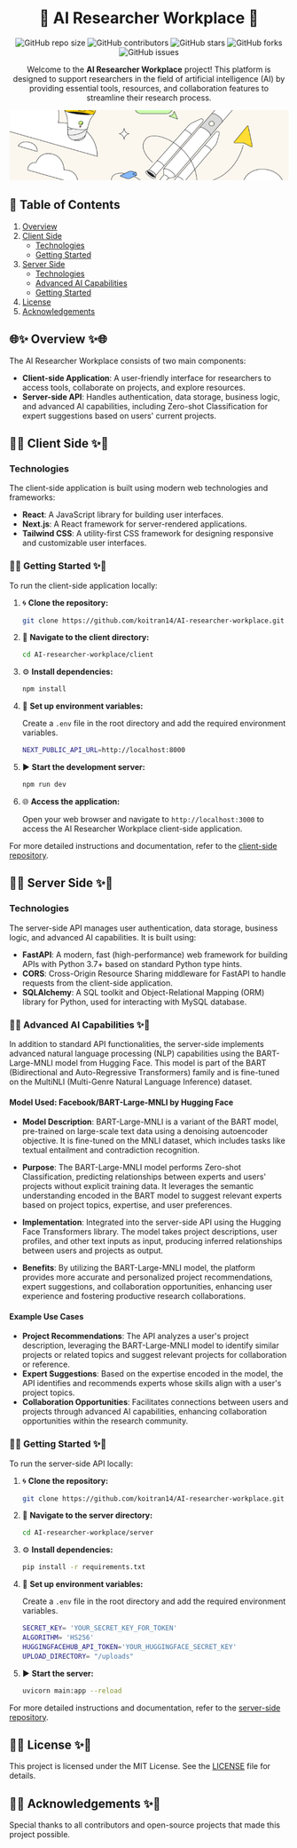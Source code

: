 <div align="center">

# 🌟 AI Researcher Workplace 🌟

![GitHub repo size](https://img.shields.io/github/repo-size/koitran14/AI-researcher-workplace)
![GitHub contributors](https://img.shields.io/github/contributors/koitran14/AI-researcher-workplace)
![GitHub stars](https://img.shields.io/github/stars/koitran14/AI-researcher-workplace?style=social)
![GitHub forks](https://img.shields.io/github/forks/koitran14/AI-researcher-workplace?style=social)
![GitHub issues](https://img.shields.io/github/issues/koitran14/AI-researcher-workplace)

Welcome to the **AI Researcher Workplace** project! This platform is designed to support researchers in the field of artificial intelligence (AI) by providing essential tools, resources, and collaboration features to streamline their research process.

![Project Banner](https://github.com/koitran14/WhiteBoard-Platform/blob/main/public/thumbnail.png?text=Algorithm+Visualizer)

</div>

## 📜 Table of Contents
1. [Overview](#-overview-)
2. [Client Side](#-client-side-)
   - [Technologies](#technologies)
   - [Getting Started](#getting-started)
3. [Server Side](#-server-side-)
   - [Technologies](#technologies-1)
   - [Advanced AI Capabilities](#advanced-ai-capabilities)
   - [Getting Started](#getting-started-1)
4. [License](#-license-)
5. [Acknowledgements](#-acknowledgements-)

## 🌐✨ Overview ✨🌐

The AI Researcher Workplace consists of two main components:

- **Client-side Application**: A user-friendly interface for researchers to access tools, collaborate on projects, and explore resources.
- **Server-side API**: Handles authentication, data storage, business logic, and advanced AI capabilities, including Zero-shot Classification for expert suggestions based on users' current projects.

## 🎨✨ Client Side ✨🎨

### Technologies
The client-side application is built using modern web technologies and frameworks:

- **React**: A JavaScript library for building user interfaces.
- **Next.js**: A React framework for server-rendered applications.
- **Tailwind CSS**: A utility-first CSS framework for designing responsive and customizable user interfaces.

### 🚀✨ Getting Started ✨🚀

To run the client-side application locally:

1. 🌀 **Clone the repository:**

   ```bash
   git clone https://github.com/koitran14/AI-researcher-workplace.git
   ```

2. 📂 **Navigate to the client directory:**

   ```bash
   cd AI-researcher-workplace/client
   ```

3. ⚙️ **Install dependencies:**

   ```bash
   npm install
   ```

4. 🔑 **Set up environment variables:**

   Create a `.env` file in the root directory and add the required environment variables.
   
   ```bash
   NEXT_PUBLIC_API_URL=http://localhost:8000
   ```
    
5. ▶️ **Start the development server:**

   ```bash
   npm run dev
   ```

6. 🌐 **Access the application:**

   Open your web browser and navigate to `http://localhost:3000` to access the AI Researcher Workplace client-side application.

For more detailed instructions and documentation, refer to the [client-side repository](https://github.com/koitran14/AI-researcher-workplace/tree/main/client).

## 🔧✨ Server Side ✨🔧

### Technologies
The server-side API manages user authentication, data storage, business logic, and advanced AI capabilities. It is built using:

- **FastAPI**: A modern, fast (high-performance) web framework for building APIs with Python 3.7+ based on standard Python type hints.
- **CORS**: Cross-Origin Resource Sharing middleware for FastAPI to handle requests from the client-side application.
- **SQLAlchemy**: A SQL toolkit and Object-Relational Mapping (ORM) library for Python, used for interacting with MySQL database.

### 🤖✨ Advanced AI Capabilities ✨🤖

In addition to standard API functionalities, the server-side implements advanced natural language processing (NLP) capabilities using the BART-Large-MNLI model from Hugging Face. This model is part of the BART (Bidirectional and Auto-Regressive Transformers) family and is fine-tuned on the MultiNLI (Multi-Genre Natural Language Inference) dataset.

#### **Model Used: Facebook/BART-Large-MNLI by Hugging Face**

- **Model Description**: BART-Large-MNLI is a variant of the BART model, pre-trained on large-scale text data using a denoising autoencoder objective. It is fine-tuned on the MNLI dataset, which includes tasks like textual entailment and contradiction recognition.

- **Purpose**: The BART-Large-MNLI model performs Zero-shot Classification, predicting relationships between experts and users' projects without explicit training data. It leverages the semantic understanding encoded in the BART model to suggest relevant experts based on project topics, expertise, and user preferences.

- **Implementation**: Integrated into the server-side API using the Hugging Face Transformers library. The model takes project descriptions, user profiles, and other text inputs as input, producing inferred relationships between users and projects as output.

- **Benefits**: By utilizing the BART-Large-MNLI model, the platform provides more accurate and personalized project recommendations, expert suggestions, and collaboration opportunities, enhancing user experience and fostering productive research collaborations.

#### **Example Use Cases**

- **Project Recommendations**: The API analyzes a user's project description, leveraging the BART-Large-MNLI model to identify similar projects or related topics and suggest relevant projects for collaboration or reference.
- **Expert Suggestions**: Based on the expertise encoded in the model, the API identifies and recommends experts whose skills align with a user's project topics.
- **Collaboration Opportunities**: Facilitates connections between users and projects through advanced AI capabilities, enhancing collaboration opportunities within the research community.

### 🚀✨ Getting Started ✨🚀

To run the server-side API locally:

1. 🌀 **Clone the repository:**

   ```bash
   git clone https://github.com/koitran14/AI-researcher-workplace.git
   ```

2. 📂 **Navigate to the server directory:**

   ```bash
   cd AI-researcher-workplace/server
   ```

3. ⚙️ **Install dependencies:**

   ```bash
   pip install -r requirements.txt
   ```

4. 🔑 **Set up environment variables:**

   Create a `.env` file in the root directory and add the required environment variables.
   
   ```bash
   SECRET_KEY= 'YOUR_SECRET_KEY_FOR_TOKEN'
   ALGORITHM= 'HS256'
   HUGGINGFACEHUB_API_TOKEN='YOUR_HUGGINGFACE_SECRET_KEY'
   UPLOAD_DIRECTORY= "/uploads"
   ```

5. ▶️ **Start the server:**

   ```bash
   uvicorn main:app --reload
   ```

For more detailed instructions and documentation, refer to the [server-side repository](https://github.com/koitran14/AI-researcher-workplace/tree/main/server).

## 📜✨ License ✨📜

This project is licensed under the MIT License. See the [LICENSE](LICENSE) file for details.

## 🙏✨ Acknowledgements ✨🙏

Special thanks to all contributors and open-source projects that made this project possible.
